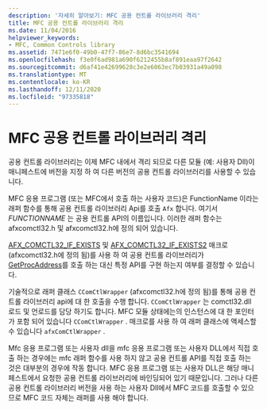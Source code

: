 ```yaml
---
description: '자세히 알아보기: MFC 공용 컨트롤 라이브러리 격리'
title: MFC 공용 컨트롤 라이브러리 격리
ms.date: 11/04/2016
helpviewer_keywords:
- MFC, Common Controls library
ms.assetid: 7471e6f0-49b0-47f7-86e7-8d6bc3541694
ms.openlocfilehash: f3e0f6ad981a690f6212455b8af891eaa97f2642
ms.sourcegitcommit: d6af41e42699628c3e2e6063ec7b03931a49a098
ms.translationtype: MT
ms.contentlocale: ko-KR
ms.lasthandoff: 12/11/2020
ms.locfileid: "97335818"
---
```

# <a name="isolation-of-the-mfc-common-controls-library"></a>MFC 공용 컨트롤 라이브러리 격리

공용 컨트롤 라이브러리는 이제 MFC 내에서 격리 되므로 다른 모듈 (예: 사용자 Dll)이 매니페스트에 버전을 지정 하 여 다른 버전의 공용 컨트롤 라이브러리를 사용할 수 있습니다.

MFC 응용 프로그램 (또는 MFC에서 호출 하는 사용자 코드)은 FunctionName 이라는 래퍼 함수를 통해 공용 컨트롤 라이브러리 Api를 호출 `Afx` 합니다. 여기서 *FUNCTIONNAME* 는 공용 컨트롤 API의 이름입니다. 이러한 래퍼 함수는 afxcomctl32.h 및 afxcomctl32.h에 정의 되어 있습니다.

[AFX_COMCTL32_IF_EXISTS](reference/run-time-object-model-services.md#afx_comctl32_if_exists) 및 [AFX_COMCTL32_IF_EXISTS2](reference/run-time-object-model-services.md#afx_comctl32_if_exists2) 매크로 (afxcomctl32.h에 정의 됨)를 사용 하 여 공용 컨트롤 라이브러리가 [GetProcAddress](../build/getprocaddress.md)를 호출 하는 대신 특정 API를 구현 하는지 여부를 결정할 수 있습니다.

기술적으로 래퍼 클래스 `CComCtlWrapper` (afxcomctl32.h에 정의 됨)를 통해 공용 컨트롤 라이브러리 api에 대 한 호출을 수행 합니다. `CComCtlWrapper` 는 comctl32.dll 로드 및 언로드를 담당 하기도 합니다. MFC 모듈 상태에는의 인스턴스에 대 한 포인터가 포함 되어 있습니다 `CComCtlWrapper` . 매크로를 사용 하 여 래퍼 클래스에 액세스할 수 있습니다 `afxComCtlWrapper` .

Mfc 응용 프로그램 또는 사용자 dll을 mfc 응용 프로그램 또는 사용자 DLL에서 직접 호출 하는 경우에는 mfc 래퍼 함수를 사용 하지 않고 공용 컨트롤 API를 직접 호출 하는 것은 대부분의 경우에 작동 합니다. MFC 응용 프로그램 또는 사용자 DLL은 해당 매니페스트에서 요청한 공용 컨트롤 라이브러리에 바인딩되어 있기 때문입니다. 그러나 다른 공용 컨트롤 라이브러리 버전을 사용 하는 사용자 Dll에서 MFC 코드를 호출할 수 있으므로 MFC 코드 자체는 래퍼를 사용 해야 합니다.

